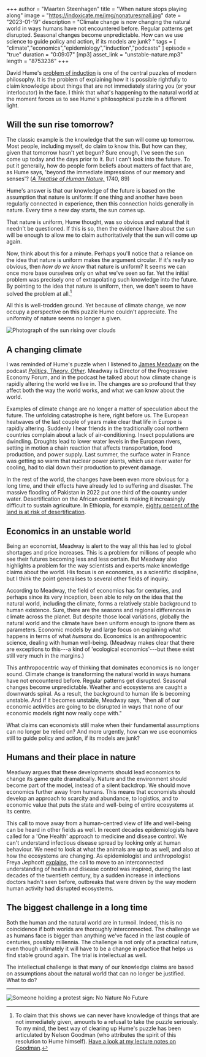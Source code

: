 +++
author = "Maarten Steenhagen"
title = "When nature stops playing along"
image = "https://indoxicate.me/img/nonaturesmall.jpg"
date = "2023-01-19"
description = "Climate change is now changing the natural world in ways humans have not encountered before. Regular patterns get disrupted. Seasonal changes become unpredictable. How can we use science to guide policy and action, if its models are junk? "
tags = [
    "climate","economics","epidemiology","induction","podcasts"
]
episode = "true"
duration = "0:09:07"
[mp3]
    asset_link = "unstable-nature.mp3"
    length = "8753236"
+++


David Hume's [problem of induction](https://philpeople.org/public_cache/file?content_type=application%2Fpdf&key=KbNzTYnLvYFQbT2YXjz5Qcnz) is one of the central puzzles of modern philosophy. It is the problem of explaining how it is possible rightfully to claim knowledge about things that are not immediately staring you (or your interlocutor) in the face. I think that what's happening to the natural world at the moment forces us to see Hume's philosophical puzzle in a different light. 

## Will the sun rise tomorrow? 

The classic example is the knowledge that the sun will come up tomorrow. Most people, including myself, do claim to know this. But how can they, given that tomorrow hasn't yet begun? Sure enough, I've seen the sun come up today and the days prior to it. But I can't look into the future. To put it generally, how do people form beliefs about matters of fact that are, as Hume says, 'beyond the immediate impressions of our memory and senses'? (_[A Treatise of Human Nature,](https://davidhume.org/texts/t/full)_ 1740, 89) 

Hume's answer is that our knowledge of the future is based on the assumption that nature is uniform: if one thing and another have been regularly connected in experience, then this connection holds generally in nature. Every time a new day starts, the sun comes up. 

That nature is uniform, Hume thought, was so obvious and natural that it needn't be questioned. If this is so, then the evidence I have about the sun will be enough to allow me to claim authoritatively that the sun will come up again. 

Now, think about this for a minute. Perhaps you'll notice that a reliance on the idea that nature is uniform makes the argument circular. If it's really so obvious, then _how do we know_ that nature is uniform? It seems we can once more base ourselves only on what we've seen so far. Yet the initial problem was precisely one of extrapolating such knowledge into the future. By pointing to the idea that nature is uniform, then, we don't seem to have solved the problem at all.[^1] 

All this is well-trodden ground. Yet because of climate change, we now occupy a perspective on this puzzle Hume couldn't appreciate. The uniformity of nature seems no longer a given.

![Photograph of the sun rising over clouds](../img/sun.jpg)


## A changing climate

I was reminded of Hume's puzzle when I listened to [James Meadway](https://twitter.com/meadwaj) on the podcast _[Politics, Theory, Other](https://soundcloud.com/poltheoryother/2023-crisis-is-the-new-normal-w-james-meadway)_. Meadway is Director of the Progressive Economy Forum, and in the podcast he talked about how climate change is rapidly altering the world we live in. The changes are so profound that they affect both the way the world works, and what we can know about the world.

Examples of climate change are no longer a matter of speculation about the future. The unfolding catastrophe is here, right before us. The European heatwaves of the last couple of years make clear that life in Europe is rapidly altering. Suddenly I hear friends in the traditionally cool northern countries complain about a lack of air-conditioning. Insect populations are dwindling. Droughts lead to lower water levels in the European rivers, setting in motion a chain reaction that affects transportation, food production, and power supply. Last summer, the surface water in France was getting so warm that nuclear power plants, which use river water for cooling, had to dial down their production to prevent damage.

In the rest of the world, the changes have been even more obvious for a long time, and their effects have already led to suffering and  disaster. The massive flooding of Pakistan in 2022 put one third of the country under water. Desertification on the African continent is making it increasingly  difficult to sustain agriculture. In Ethiopia, for example, [eighty percent of the land is at risk of desertification](https://borgenproject.org/where-is-desertification-happening/).      

## Economics in an unstable world

Being an economist, Meadway is alert to the way all this has led to global shortages and price increases. This is a problem for millions of people who see their futures becoming less and less certain. But Meadway also highlights a problem for the way scientists and experts make knowledge claims about the world. His focus is on economics, as a scientific discipline, but I think the point generalises to several other fields of inquiry. 

According to Meadway, the field of economics has for centuries, and perhaps since its very inception, been able to rely on the idea that the natural world, including the climate, forms a relatively stable background to human existence. Sure, there are the seasons and regional differences in climate across the planet. But despite those local variations, globally the natural world and the climate have been uniform enough to ignore them as parameters. Economic models by and large focus on explaining what happens in terms of what _humans_ do. Economics is an anthropocentric science, dealing with human well-being. (Meadway makes clear that there are exceptions to this---a kind of 'ecological economics'---but these exist still very much in the margins.)

This anthropocentric way of thinking that dominates economics is no longer sound. Climate change is transforming the natural world in ways humans have not encountered before. Regular patterns get disrupted. Seasonal changes become unpredictable. Weather and ecosystems are caught a downwards spiral. As a result, the background to human life is becoming unstable. And if it becomes unstable, Meadway says, "then all of our economic activities are going to be disrupted in ways that none of our economic models right now really cope with." 

What claims can economists still make when their fundamental assumptions can no longer be relied on? And more urgently, how can we use economics still to guide policy and action, if its models are junk? 

## Humans and their place in nature

Meadway argues that these developments should lead economics to change its game quite dramatically. Nature and the environment should become part of the model, instead of a silent backdrop. We should move economics further away from humans. This means that economists should develop an approach to scarcity and abundance, to logistics, and to economic value that puts the state and well-being of entire ecosystems at its centre. 

This call to move away from a human-centred view of life and well-being can be heard in other fields as well. In recent decades epidemiologists have called for a 'One Health' approach to medicine and disease control. We can't understand infectious disease spread by looking only at human behaviour. We need to look at what the animals are up to as well, and also at how the ecosystems are changing. As epidemiologist and anthropologist Freya Jephcott [explains](https://youtu.be/hk3TVwCvlQk?t=705), the call to move to an interconnected understanding of health and disease control was inspired, during the last decades of the twentieth century, by a sudden increase in infections doctors hadn't seen before, outbreaks that were driven by the way modern human activity had disrupted ecosystems. 

## The biggest challenge in a long time

Both the human and the natural world are in turmoil. Indeed, this is no coincidence if both worlds are thoroughly interconnected. The challenge we as humans face is bigger than anything we've faced in the last couple of centuries, possibly millennia. The challenge is not only of a practical nature, even though ultimately it will have to be a change in practice that helps us find stable ground again. The trial is intellectual as well. 

The intellectual challenge is that many of our knowledge claims are based on assumptions about the natural world that can no longer be justified. What to do? 

<hr>

![Someone holding a protest sign: No Nature No Future](../img/nonature.jpg)


[^1]: To claim that this shows we can never have knowledge of things that are not immediately given, amounts to a refusal to take the puzzle seriously. To my mind, the best way of clearing up Hume's puzzle has been articulated by Nelson Goodman (who attributes the spirit of this resolution to Hume himself). [Have a look at my lecture notes on Goodman](https://philpeople.org/public_cache/file?content_type=application%2Fpdf&key=EvwBTfw4Fi3mdvKS5vmbbedo).


